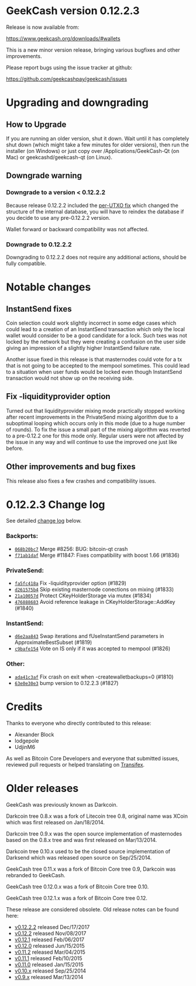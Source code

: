 GeekCash version 0.12.2.3
==========================

Release is now available from:

  <https://www.geekcash.org/downloads/#wallets>

This is a new minor version release, bringing various bugfixes and other
improvements.

Please report bugs using the issue tracker at github:

  <https://github.com/geekcashpay/geekcash/issues>


Upgrading and downgrading
=========================

How to Upgrade
--------------

If you are running an older version, shut it down. Wait until it has completely
shut down (which might take a few minutes for older versions), then run the
installer (on Windows) or just copy over /Applications/GeekCash-Qt (on Mac) or
geekcashd/geekcash-qt (on Linux).

Downgrade warning
-----------------

### Downgrade to a version < 0.12.2.2

Because release 0.12.2.2 included the [per-UTXO fix](release-notes/geekcash/release-notes-0.12.2.2.md#per-utxo-fix)
which changed the structure of the internal database, you will have to reindex
the database if you decide to use any pre-0.12.2.2 version.

Wallet forward or backward compatibility was not affected.

### Downgrade to 0.12.2.2

Downgrading to 0.12.2.2 does not require any additional actions, should be
fully compatible.

Notable changes
===============

InstantSend fixes
-----------------

Coin selection could work slightly incorrect in some edge cases which could
lead to a creation of an InstantSend transaction which only the local wallet
would consider to be a good candidate for a lock. Such txes was not locked by
the network but they were creating a confusion on the user side giving an
impression of a slightly higher InstantSend failure rate.

Another issue fixed in this release is that masternodes could vote for a tx
that is not going to be accepted to the mempool sometimes. This could lead to
a situation when user funds would be locked even though InstantSend transaction
would not show up on the receiving side.

Fix -liquidityprovider option
-----------------------------

Turned out that liquidityprovider mixing mode practically stopped working after
recent improvements in the PrivateSend mixing algorithm due to a suboptimal
looping which occurs only in this mode (due to a huge number of rounds). To fix
the issue a small part of the mixing algorithm was reverted to a pre-0.12.2 one
for this mode only. Regular users were not affected by the issue in any way and
will continue to use the improved one just like before.

Other improvements and bug fixes
--------------------------------

This release also fixes a few crashes and compatibility issues.


0.12.2.3 Change log
===================

See detailed [change log](https://github.com/geekcashpay/geekcash/compare/v0.12.2.2...geekcashpay:v0.12.2.3) below.

### Backports:
- [`068b20bc7`](https://github.com/geekcashpay/geekcash/commit/068b20bc7) Merge #8256: BUG: bitcoin-qt crash
- [`f71ab1daf`](https://github.com/geekcashpay/geekcash/commit/f71ab1daf) Merge #11847: Fixes compatibility with boost 1.66 (#1836)

### PrivateSend:
- [`fa5fc418a`](https://github.com/geekcashpay/geekcash/commit/fa5fc418a) Fix -liquidityprovider option (#1829)
- [`d261575b4`](https://github.com/geekcashpay/geekcash/commit/d261575b4) Skip existing masternode conections on mixing (#1833)
- [`21a10057d`](https://github.com/geekcashpay/geekcash/commit/21a10057d) Protect CKeyHolderStorage via mutex (#1834)
- [`476888683`](https://github.com/geekcashpay/geekcash/commit/476888683) Avoid reference leakage in CKeyHolderStorage::AddKey (#1840)

### InstantSend:
- [`d6e2aa843`](https://github.com/geekcashpay/geekcash/commit/d6e2aa843) Swap iterations and fUseInstantSend parameters in ApproximateBestSubset (#1819)
- [`c9bafe154`](https://github.com/geekcashpay/geekcash/commit/c9bafe154) Vote on IS only if it was accepted to mempool (#1826)

### Other:
- [`ada41c3af`](https://github.com/geekcashpay/geekcash/commit/ada41c3af) Fix crash on exit when -createwalletbackups=0 (#1810)
- [`63e0e30e3`](https://github.com/geekcashpay/geekcash/commit/63e0e30e3) bump version to 0.12.2.3 (#1827)

Credits
=======

Thanks to everyone who directly contributed to this release:

- Alexander Block
- lodgepole
- UdjinM6

As well as Bitcoin Core Developers and everyone that submitted issues,
reviewed pull requests or helped translating on
[Transifex](https://www.transifex.com/projects/p/geekcash/).


Older releases
==============

GeekCash was previously known as Darkcoin.

Darkcoin tree 0.8.x was a fork of Litecoin tree 0.8, original name was XCoin
which was first released on Jan/18/2014.

Darkcoin tree 0.9.x was the open source implementation of masternodes based on
the 0.8.x tree and was first released on Mar/13/2014.

Darkcoin tree 0.10.x used to be the closed source implementation of Darksend
which was released open source on Sep/25/2014.

GeekCash tree 0.11.x was a fork of Bitcoin Core tree 0.9,
Darkcoin was rebranded to GeekCash.

GeekCash tree 0.12.0.x was a fork of Bitcoin Core tree 0.10.

GeekCash tree 0.12.1.x was a fork of Bitcoin Core tree 0.12.

These release are considered obsolete. Old release notes can be found here:

- [v0.12.2.2](release-notes/geekcash/release-notes-0.12.2.2.md) released Dec/17/2017
- [v0.12.2](release-notes/geekcash/release-notes-0.12.2.md) released Nov/08/2017
- [v0.12.1](release-notes/geekcash/release-notes-0.12.1.md) released Feb/06/2017
- [v0.12.0](release-notes/geekcash/release-notes-0.12.0.md) released Jun/15/2015
- [v0.11.2](release-notes/geekcash/release-notes-0.11.2.md) released Mar/04/2015
- [v0.11.1](release-notes/geekcash/release-notes-0.11.1.md) released Feb/10/2015
- [v0.11.0](release-notes/geekcash/release-notes-0.11.0.md) released Jan/15/2015
- [v0.10.x](release-notes/geekcash/release-notes-0.10.0.md) released Sep/25/2014
- [v0.9.x](release-notes/geekcash/release-notes-0.9.0.md) released Mar/13/2014

